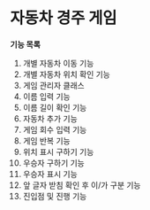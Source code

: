 # 자동차 경주 게임

**기능 목록**

1. 개별 자동차 이동 기능
2. 개별 자동차 위치 확인 기능
3. 게임 관리자 클래스
4. 이름 입력 기능
5. 이름 길이 확인 기능
6. 자동차 추가 기능
7. 게임 회수 입력 기능
8. 게임 반복 기능
9. 위치 표시 구하기 기능
10. 우승자 구하기 기능
11. 우승자 표시 기능
12. 앞 글자 받침 확인 후 이/가 구분 기능
13. 진입점 및 진행 기능
